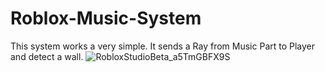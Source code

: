 # Roblox-Music-System
This system works a very simple. It sends a Ray from Music Part to Player and detect a wall.
![RobloxStudioBeta_a5TmGBFX9S](https://user-images.githubusercontent.com/98771837/172646231-3d32d08d-4fed-42e3-9f3b-1a96cf8ff346.png)
